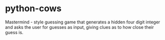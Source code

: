# python-cows
Mastermind - style guessing game that generates a hidden four digit integer and asks the user for guesses as input, giving clues as to how close their guess is.  
